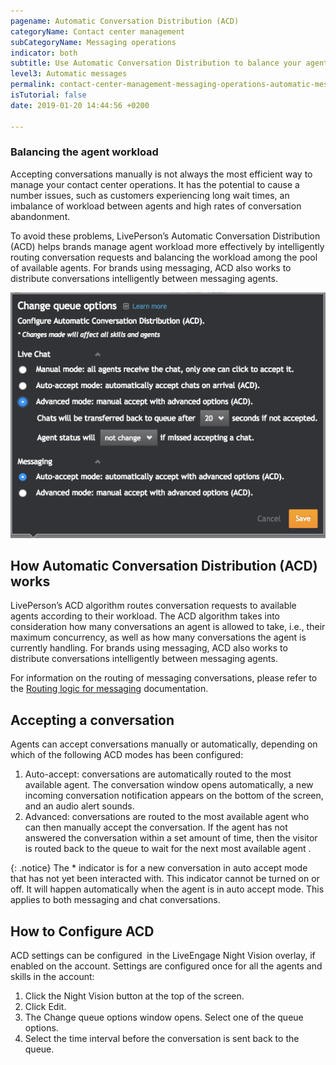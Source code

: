 ```yaml
---
pagename: Automatic Conversation Distribution (ACD)
categoryName: Contact center management
subCategoryName: Messaging operations
indicator: both
subtitle: Use Automatic Conversation Distribution to balance your agents’ workload
level3: Automatic messages
permalink: contact-center-management-messaging-operations-automatic-messages-automatic-conversation-distribution-(acd).html
isTutorial: false
date: 2019-01-20 14:44:56 +0200

---
```

### Balancing the agent workload

Accepting conversations manually is not always the most efficient way to manage your contact center operations. It has the potential to cause a number issues, such as customers experiencing long wait times, an imbalance of workload between agents and high rates of conversation abandonment.

To avoid these problems, LivePerson’s Automatic Conversation Distribution (ACD) helps brands manage agent workload more effectively by intelligently routing conversation requests and balancing the workload among the pool of available agents. For brands using messaging, ACD also works to distribute conversations intelligently between messaging agents.

![](/img/acd-1.png)

## How Automatic Conversation Distribution (ACD) works

LivePerson’s ACD algorithm routes conversation requests to available agents according to their workload. The ACD algorithm takes into consideration how many conversations an agent is allowed to take, i.e., their maximum concurrency, as well as how many conversations the agent is currently handling. For brands using messaging, ACD also works to distribute conversations intelligently between messaging agents.

For information on the routing of messaging conversations, please refer to the [Routing logic for messaging]() documentation.

## Accepting a conversation

Agents can accept conversations manually or automatically, depending on which of the following ACD modes has been configured:

1. Auto-accept: conversations are automatically routed to the most available agent. The conversation window opens automatically, a new incoming conversation notification appears on the bottom of the screen, and an audio alert sounds.
2. Advanced: conversations are routed to the most available agent who can then manually accept the conversation. If the agent has not answered the conversation within a set amount of time, then the visitor is routed back to the queue to wait for the next most available agent .

{: .notice}
The * indicator is for a new conversation in auto accept mode that has not yet been interacted with. This indicator cannot be turned on or off. It will happen automatically when the agent is in auto accept mode. This applies to both messaging and chat conversations.

## How to Configure ACD

ACD settings can be configured  in the LiveEngage Night Vision overlay, if enabled on the account. Settings are configured once for all the agents and skills in the account:

1. Click the Night Vision button at the top of the screen.
2. Click Edit.
3. The Change queue options window opens. Select one of the queue options.
4. Select the time interval before the conversation is sent back to the queue.
